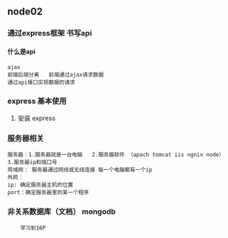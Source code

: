## node02

### 通过express框架 书写api

#### 什么是api
    ajax 
    前端后端分离   前端通过ajax请求数据
    通过api接口实现数据的请求


### express 基本使用
1. 安装 express

### 服务器相关

    服务器：1.服务器就是一台电脑   2.服务器软件 （apach tomcat iis ngnix node）  3.服务器ip和端口号
    局域网： 服务器通过网线或无线连接 每一个电脑都有一个ip
    外网：
    ip: 确定服务器主机的位置
    port：确定服务器里的某一个程序

### 非关系数据库（文档） mongodb




```
    学习到16P
```


